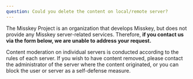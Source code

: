```yaml
---
question: Could you delete the content on local/remote server?
---
```


The Misskey Project is an organization that develops Misskey, but does not provide any Misskey server-related services. Therefore, **if you contact us via the form below, we are unable to address your request.**

Content moderation on individual servers is conducted according to the rules of each server. If you wish to have content removed, please contact the administrator of the server where the content originated, or you can block the user or server as a self-defense measure.
